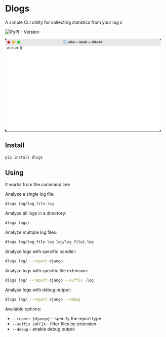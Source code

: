 # Dlogs

A simple CLI utility for collecting statistics from your log
s

![PyPI - Version](https://img.shields.io/pypi/v/dlogs)


![DLogs help](https://raw.githubusercontent.com/Quirkink/dlogs/main/assets/help.gif)

## Install

```bash
pip install dlogs
```

## Using

It works from the command line

Analyze a single log file:
```bash
dlogs log/log_file.log
```

Analyze all logs in a directory:
```bash
dlogs logs/
```

Analyze multiple log files:
```bash
dlogs log/log_file.log log/log_file2.log
```

Analyze logs with specific handler:
```bash
dlogs log/ --report django
```

Analyze logs with specific file extension:
```bash
dlogs log/ --report django --suffix .log
```

Analyze logs with debug output:
```bash
dlogs log/ --report django --debug
```

Available options:
- `--report {django}` - specify the report type
- `--suffix SUFFIX` - filter files by extension
- `--debug` - enable debug output

